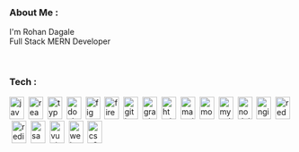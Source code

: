 <h3 align="left">About Me :</h3>
<p align="left">I'm Rohan Dagale<br>Full Stack MERN Developer</p>

<br>
<h3 align="left">Tech :</h3>
<div align="left">
  <img width="26" src="https://cdn.simpleicons.org/javascript/F7DF1E" height="40" alt="javascript logo"  />
  <img />
  <img  width="26" src="https://cdn.jsdelivr.net/gh/devicons/devicon/icons/react/react-original.svg" height="40" alt="react logo"  />
  <img  />
  <img  width="26" src="https://cdn.jsdelivr.net/gh/devicons/devicon/icons/typescript/typescript-original.svg" height="40" alt="typescript logo"  />
  <img  />
  <img  width="26" src="https://cdn.jsdelivr.net/gh/devicons/devicon/icons/docker/docker-original.svg" height="40" alt="docker logo"  />
  <img/>
  <img  width="26" src="https://cdn.jsdelivr.net/gh/devicons/devicon/icons/figma/figma-original.svg" height="40" alt="figma logo"  />
  <img  />
  <img  width="26" src="https://cdn.jsdelivr.net/gh/devicons/devicon/icons/firebase/firebase-plain.svg" height="40" alt="firebase logo"  />
  <img />
  <img  width="26" src="https://cdn.jsdelivr.net/gh/devicons/devicon/icons/git/git-original.svg" height="40" alt="git logo"  />
  <img  />
  <img  width="26" src="https://cdn.jsdelivr.net/gh/devicons/devicon/icons/graphql/graphql-plain.svg" height="40" alt="graphql logo"  />
  <img  />
  <img  width="26" src="https://cdn.jsdelivr.net/gh/devicons/devicon/icons/html5/html5-original.svg" height="40" alt="html5 logo"  />
  <img  />
  <img  width="26" src="https://cdn.jsdelivr.net/gh/devicons/devicon/icons/materialui/materialui-original.svg" height="40" alt="materialui logo"  />
  <img  />
  <img  width="26" src="https://cdn.jsdelivr.net/gh/devicons/devicon/icons/mongodb/mongodb-original.svg" height="40" alt="mongodb logo"  />
  <img  />
  <img  width="26" src="https://cdn.jsdelivr.net/gh/devicons/devicon/icons/mysql/mysql-original.svg" height="40" alt="mysql logo"  />
  <img  />
  <img  width="26" src="https://cdn.jsdelivr.net/gh/devicons/devicon/icons/nodejs/nodejs-original.svg" height="40" alt="nodejs logo"  />
  <img  />
  <img  width="26" src="https://cdn.jsdelivr.net/gh/devicons/devicon/icons/nginx/nginx-original.svg" height="40" alt="nginx logo"  />
  <img  />
  <img  width="26" src="https://cdn.jsdelivr.net/gh/devicons/devicon/icons/redux/redux-original.svg" height="40" alt="redux logo"  />
  <img  />
  <img  width="26" src="https://cdn.jsdelivr.net/gh/devicons/devicon/icons/redis/redis-original.svg" height="40" alt="redis logo"  />
  <img  />
  <img   width="26" src="https://cdn.jsdelivr.net/gh/devicons/devicon/icons/sass/sass-original.svg" height="40" alt="sass logo"  />
  <img  />
  <img   width="26" src="https://cdn.jsdelivr.net/gh/devicons/devicon/icons/vuejs/vuejs-original.svg" height="40" alt="vuejs logo"  />
  <img  />
  <img  width="26" src="https://cdn.jsdelivr.net/gh/devicons/devicon/icons/webpack/webpack-original.svg" height="40" alt="webpack logo"  />
  <img  />
  <img width="26" src="https://cdn.simpleicons.org/css3/1572B6" height="40" alt="css3 logo"  />
</div>

###
